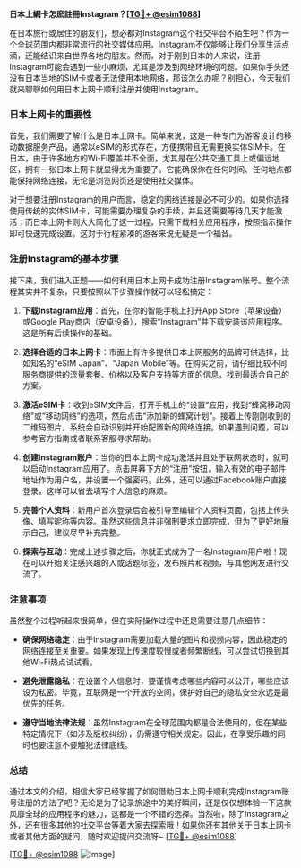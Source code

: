**日本上網卡怎麽註冊Instagram？[[TG💪+ @esim1088](https://t.me/s/esim1088)]**

在日本旅行或居住的朋友们，想必都对Instagram这个社交平台不陌生吧？作为一个全球范围内都非常流行的社交媒体应用，Instagram不仅能够让我们分享生活点滴，还能结识来自世界各地的朋友。然而，对于刚到日本的人来说，注册Instagram可能会遇到一些小麻烦，尤其是涉及到网络环境的问题。如果你手头还没有日本当地的SIM卡或者无法使用本地网络，那该怎么办呢？别担心，今天我们就来聊聊如何用日本上网卡顺利注册并使用Instagram。

### 日本上网卡的重要性

首先，我们需要了解什么是日本上网卡。简单来说，这是一种专门为游客设计的移动数据服务产品，通常以eSIM的形式存在，方便携带且无需更换实体SIM卡。在日本，由于许多地方的Wi-Fi覆盖并不全面，尤其是在公共交通工具上或偏远地区，拥有一张日本上网卡就显得尤为重要了。它能确保你在任何时间、任何地点都能保持网络连接，无论是浏览网页还是使用社交媒体。

对于想要注册Instagram的用户而言，稳定的网络连接是必不可少的。如果你选择使用传统的实体SIM卡，可能需要办理复杂的手续，并且还需要等待几天才能激活；而日本上网卡则大大简化了这一过程，只需下载相关应用程序，按照指示操作即可快速完成设置。这对于行程紧凑的游客来说无疑是一个福音。

### 注册Instagram的基本步骤

接下来，我们进入正题——如何利用日本上网卡成功注册Instagram账号。整个流程其实并不复杂，只要按照以下步骤操作就可以轻松搞定：

1. **下载Instagram应用**：首先，在你的智能手机上打开App Store（苹果设备）或Google Play商店（安卓设备），搜索“Instagram”并下载安装该应用程序。这是所有后续操作的基础。

2. **选择合适的日本上网卡**：市面上有许多提供日本上网服务的品牌可供选择，比如知名的“eSIM Japan”、“Japan Mobile”等。在购买之前，请仔细比较不同服务商提供的流量套餐、价格以及客户支持等方面的信息，找到最适合自己的方案。

3. **激活eSIM卡**：收到eSIM文件后，打开手机上的“设置”应用，找到“蜂窝移动网络”或“移动网络”的选项，然后点击“添加新的蜂窝计划”。接着上传刚刚收到的二维码图片，系统会自动识别并开始配置新的网络连接。如果遇到问题，可以参考官方指南或者联系客服寻求帮助。

4. **创建Instagram账户**：当你的日本上网卡成功激活并且处于联网状态时，就可以启动Instagram应用了。点击屏幕下方的“注册”按钮，输入有效的电子邮件地址作为用户名，并设置一个强密码。此外，还可以通过Facebook账户直接登录，这样可以省去填写个人信息的麻烦。

5. **完善个人资料**：新用户首次登录后会被引导至编辑个人资料页面，包括上传头像、填写昵称等内容。虽然这些信息并非强制要求立即完成，但为了更好地展示自己，建议尽早补充完整。

6. **探索与互动**：完成上述步骤之后，你就正式成为了一名Instagram用户啦！现在可以开始关注感兴趣的人或话题标签，发布照片和视频，与其他网友进行交流了。

### 注意事项

虽然整个过程听起来很简单，但在实际操作过程中还是需要注意几点细节：

- **确保网络稳定**：由于Instagram需要加载大量的图片和视频内容，因此稳定的网络连接至关重要。如果发现上传速度较慢或者频繁断线，可以尝试切换到其他Wi-Fi热点试试看。
  
- **避免泄露隐私**：在设置个人信息时，要谨慎考虑哪些内容可以公开，哪些应该设为私密。毕竟，互联网是一个开放的空间，保护好自己的隐私安全永远是最优先的任务。
  
- **遵守当地法律法规**：虽然Instagram在全球范围内都是合法使用的，但在某些特定情况下（如涉及版权纠纷），仍需遵守相关规定。因此，在享受乐趣的同时也要注意不要触犯法律底线。

### 总结

通过本文的介绍，相信大家已经掌握了如何借助日本上网卡顺利完成Instagram账号注册的方法了吧？无论是为了记录旅途中的美好瞬间，还是仅仅想体验一下这款风靡全球的应用程序的魅力，这都是一个不错的选择。当然啦，除了Instagram之外，还有很多其他的社交平台等着大家去探索哦！如果你还有其他关于日本上网卡或者其他方面的疑问，随时欢迎提问交流呀~ [[TG💪+ @esim1088](https://t.me/s/esim1088)]

[[TG💪+ @esim1088](https://t.me/s/esim1088) ![Image](https://i.postimg.cc/4NQfJmqS/Snipaste-2025-05-13-00-14-12.png)]